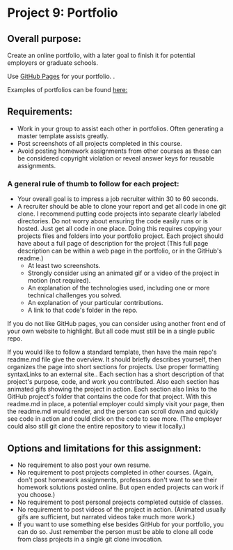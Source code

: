 # Project 9: Portfolio

## Overall purpose: 
Create an online portfolio, with a later goal to finish it for potential employers or graduate schools.

Use [GitHub Pages](https://pages.github.com/) for your portfolio. .

Examples of portfolios can be found [here:](https://github.com/emmabostian/)

## Requirements:

* Work in your group to assist each other in portfolios. Often generating a master template assists greatly.
* Post screenshots of all projects completed in this course.  
* Avoid posting homework assignments from other courses as these can be considered copyright violation or reveal answer keys for reusable assignments.

### A general rule of thumb to follow for each project:

* Your overall goal is to impress a job recruiter within 30 to 60 seconds.
* A recruiter should be able to clone your report and get all code in one git clone. I recommend putting code projects into separate clearly labeled directories. Do not worry about ensuring the code easily runs or is hosted. Just get all code in one place. Doing this requires copying your projects files and folders into your portfolio project.
Each project should have about a full page of description for the project  (This full page description can be within a web page in the portfolio, or in the GitHub's readme.)
    - At least two screenshots.
    - Strongly consider using an animated gif or a video of the project in motion (not required).
    - An explanation of the technologies used, including one or more technical challenges you solved.
    - An explanation of your particular contributions.
    - A link to that code's folder in the repo.

If you do not like GitHub pages, you can consider using another front end of your own website to highlight. But all code must still be in a single public repo.

If you would like to follow a standard template, then have the main repo's readme.md file give the overview. It should briefly describes yourself, then organizes the page into short sections for projects. Use proper formatting syntaxLinks to an external site.. Each section has a short description of that project's purpose, code, and work you contributed. Also each section has animated gifs showing the project in action. Each section also links to the GitHub project's folder that contains the code for that project. With this readme.md in place, a potential employer could simply visit your page, then the readme.md would render, and the person can scroll down and quickly see code in action and could click on the code to see more. (The employer could also still git clone the entire repository to view it locally.)

## Options and limitations for this assignment:

* No requirement to also post your own resume.
* No requirement to post projects completed in other courses. (Again, don't post homework assignments, professors don't want to see their homework solutions posted online. But open ended projects can work if you choose.)
* No requirement to post personal projects completed outside of classes.
* No requirement to post videos of the project in action. (Animated usually gifs are sufficient, but narrated videos take much more work.)
* If you want to use something else besides GitHub for your portfolio, you can do so. Just remember the person must be able to clone all code from class projects in a single git clone invocation.